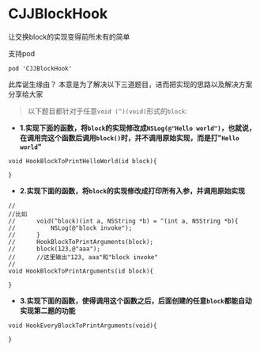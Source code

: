 # CJJBlockHook
让交换block的实现变得前所未有的简单

支持pod
```
pod 'CJJBlockHook'
```

此库诞生缘由？
本意是为了解决以下三道题目，进而把实现的思路以及解决方案分享给大家
>以下题目都针对于任意`void (^)(void)`形式的`block`:
- **1.实现下面的函数，将`block`的实现修改成`NSLog(@"Hello world")`，也就说，在调用完这个函数后调用`block()`时，并不调用原始实现，而是打"`Hello world`"**
```
void HookBlockToPrintHelloWorld(id block){
    
}
```
- **2.实现下面的函数，将`block`的实现修改成打印所有入参，并调用原始实现**
```
//
//比如
//      void(^block)(int a, NSString *b) = ^(int a, NSString *b){
//          NSLog(@"block invoke");
//      }
//      HookBlockToPrintArguments(block);
//      block(123,@"aaa");
//      //这里输出"123, aaa"和"block invoke"
//
void HookBlockToPrintArguments(id block){
    
}
```
- **3.实现下面的函数，使得调用这个函数之后，后面创建的任意`block`都能自动实现第二题的功能**
```
void HookEveryBlockToPrintArguments(void){
    
}
```
